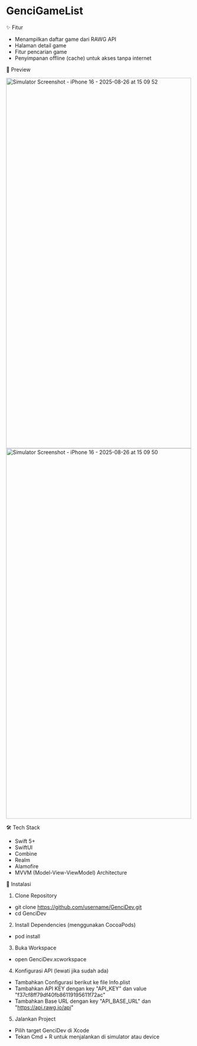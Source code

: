 # GenciGameList
✨ Fitur

- Menampilkan daftar game dari RAWG API
- Halaman detail game
- Fitur pencarian game
- Penyimpanan offline (cache) untuk akses tanpa internet

📱 Preview

<img width="500" height="1000" alt="Simulator Screenshot - iPhone 16 - 2025-08-26 at 15 09 52" src="https://github.com/user-attachments/assets/8c5844cf-1dca-4015-bcfb-173b26f58a92" />
<img width="500" height="1000" alt="Simulator Screenshot - iPhone 16 - 2025-08-26 at 15 09 50" src="https://github.com/user-attachments/assets/47281bae-d5d7-452b-9dae-2546f9d052a7" />


🛠️ Tech Stack
- Swift 5+
- SwiftUI
- Combine
- Realm
- Alamofire
- MVVM (Model-View-ViewModel) Architecture

🚀 Instalasi
1. Clone Repository
- git clone https://github.com/username/GenciDev.git
- cd GenciDev
2. Install Dependencies (menggunakan CocoaPods)
- pod install
3. Buka Workspace
- open GenciDev.xcworkspace
4. Konfigurasi API (lewati jika sudah ada)
- Tambahkan Configurasi berikut ke file Info.plist
- Tambahkan API KEY dengan key "API_KEY" dan value "f37cf8ff79df40fb86119195611f72ac"
- Tambahkan Base URL dengan key "API_BASE_URL" dan  "https://api.rawg.io/api"
5. Jalankan Project
- Pilih target GenciDev di Xcode
- Tekan Cmd + R untuk menjalankan di simulator atau device
